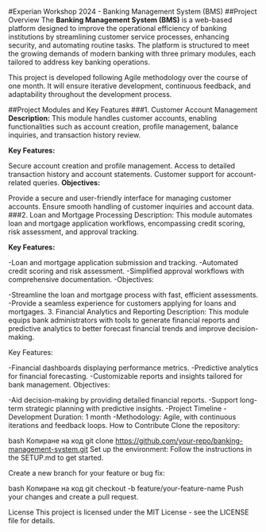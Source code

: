 #Experian Workshop 2024 - Banking Management System (BMS)
##Project Overview
The **Banking Management System (BMS)** is a web-based platform designed to improve the operational efficiency of banking institutions by streamlining customer service processes, enhancing security, and automating routine tasks. The platform is structured to meet the growing demands of modern banking with three primary modules, each tailored to address key banking operations.

This project is developed following Agile methodology over the course of one month. It will ensure iterative development, continuous feedback, and adaptability throughout the development process.

##Project Modules and Key Features
###1. Customer Account Management
**Description:**
This module handles customer accounts, enabling functionalities such as account creation, profile management, balance inquiries, and transaction history review.

**Key Features:**

Secure account creation and profile management.
Access to detailed transaction history and account statements.
Customer support for account-related queries.
**Objectives:**

Provide a secure and user-friendly interface for managing customer accounts.
Ensure smooth handling of customer inquiries and account data.
###2. Loan and Mortgage Processing
Description:
This module automates loan and mortgage application workflows, encompassing credit scoring, risk assessment, and approval tracking.

**Key Features:**

-Loan and mortgage application submission and tracking.
-Automated credit scoring and risk assessment.
-Simplified approval workflows with comprehensive documentation.
-Objectives:

-Streamline the loan and mortgage process with fast, efficient assessments.
-Provide a seamless experience for customers applying for loans and mortgages.
3. Financial Analytics and Reporting
Description:
This module equips bank administrators with tools to generate financial reports and predictive analytics to better forecast financial trends and improve decision-making.

Key Features:

-Financial dashboards displaying performance metrics.
-Predictive analytics for financial forecasting.
-Customizable reports and insights tailored for bank management.
Objectives:

-Aid decision-making by providing detailed financial reports.
-Support long-term strategic planning with predictive insights.
-Project Timeline
-Development Duration: 1 month
-Methodology: Agile, with continuous iterations and feedback loops.
How to Contribute
Clone the repository:

bash
Копиране на код
git clone https://github.com/your-repo/banking-management-system.git
Set up the environment:
Follow the instructions in the SETUP.md to get started.

Create a new branch for your feature or bug fix:

bash
Копиране на код
git checkout -b feature/your-feature-name
Push your changes and create a pull request.

License
This project is licensed under the MIT License - see the LICENSE file for details.
